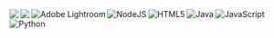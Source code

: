 <img align = "left" src = "https://github-readme-stats.vercel.app/api?username=BenDXC&show_icons=true&theme=codeSTACKr"/>
<img align = "left" src = "https://github-readme-stats.vercel.app/api/top-langs/?username=BENDXC&layout=compact&show_icons=true&theme=codeSTACKr"/>


<img align = "left" alt="Adobe Lightroom" src="https://img.shields.io/badge/Adobe%20Lightroom%20Classic-31A8FF.svg?style=for-the-badge&logo=Adobe%20Lightroom%20Classic&logoColor=white)" />

<img align = "left" alt="NodeJS" src="https://img.shields.io/badge/node.js-6DA55F?style=for-the-badge&logo=node.js&logoColor=white)" />

<img align = "left" alt ="HTML5" src ="https://img.shields.io/badge/html5-%23E34F26.svg?style=for-the-badge&logo=html5&logoColor=white" />
<img align = "left" alt ="Java" src ="https://img.shields.io/badge/java-%23ED8B00.svg?style=for-the-badge&logo=java&logoColor=white" />
<img align = "left"  alt ="JavaScript" src ="https://img.shields.io/badge/javascript-%23323330.svg?style=for-the-badge&logo=javascript&logoColor=%23F7DF1E" />
<img align = "left"  alt ="Python" src ="https://img.shields.io/badge/python-3670A0?style=for-the-badge&logo=python&logoColor=ffdd54" />









